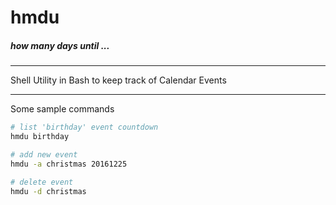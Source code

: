 # hmdu
##### how many days until ...
***
Shell Utility in Bash to keep track of Calendar Events

***
Some sample commands

```bash
# list 'birthday' event countdown
hmdu birthday

# add new event
hmdu -a christmas 20161225

# delete event
hmdu -d christmas
```
